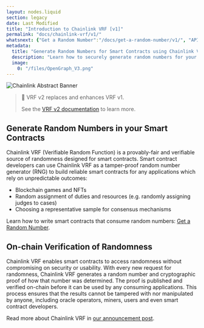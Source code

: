 ```yaml
---
layout: nodes.liquid
section: legacy
date: Last Modified
title: "Introduction to Chainlink VRF [v1]"
permalink: "docs/chainlink-vrf/v1/"
whatsnext: {"Get a Random Number":"/docs/get-a-random-number/v1/", "API Reference":"/docs/chainlink-vrf-api-reference/v1/", "Contract Addresses":"/docs/vrf-deployments/v1/"}
metadata:
  title: "Generate Random Numbers for Smart Contracts using Chainlink VRF"
  description: "Learn how to securely generate random numbers for your smart contract with Chainlink VRF (an RNG). This guide uses Solidity code examples."
  image:
    0: "/files/OpenGraph_V3.png"
---
```

![Chainlink Abstract Banner](/files/a4c6c80-85d09b6-19facd8-banner.png)

> 🚧 VRF v2 replaces and enhances VRF v1.
>
> See the [VRF v2 documentation](/docs/chainlink-vrf/) to learn more.

## Generate Random Numbers in your Smart Contracts

Chainlink VRF (Verifiable Random Function) is a provably-fair and verifiable source of randomness designed for smart contracts. Smart contract developers can use Chainlink VRF as a tamper-proof random number generator (RNG) to build reliable smart contracts for any applications which rely on unpredictable outcomes:
*  Blockchain games and NFTs
*  Random assignment of duties and resources (e.g. randomly assigning judges to cases)
*  Choosing a representative sample for consensus mechanisms

Learn how to write smart contracts that consume random numbers: [Get a Random Number](/docs/get-a-random-number/v1/).

## On-chain Verification of Randomness

Chainlink VRF enables smart contracts to access randomness without compromising on security or usability. With every new request for randomness, Chainlink VRF generates a random number and cryptographic proof of how that number was determined. The proof is published and verified on-chain before it can be used by any consuming applications. This process ensures that the results cannot be tampered with nor manipulated by anyone, including oracle operators, miners, users and even smart contract developers.

Read more about Chainlink VRF in [our announcement post](https://blog.chain.link/verifiable-random-functions-vrf-random-number-generation-rng-feature/).
